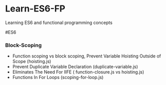 # Learn-ES6-FP
Learning ES6 and functional programming concepts


#ES6

### Block-Scoping 

- Function scoping vs block scoping, Prevent Variable Hoisting Outside of Scope (hoisting.js)
- Prevent Duplicate Variable Declaration (duplicate-variable.js)
- Eliminates The Need For IIFE  ( function-closure.js vs hoisting.js)
- Functions In For Loops (scoping-for-loop.js)

